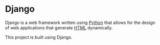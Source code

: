 # Django



Django is a web framework written using [Python](/wiki/Python) that allows for the design of web applications that generate [HTML](/wiki/HTML) dynamically.

This project is built using Django.

































